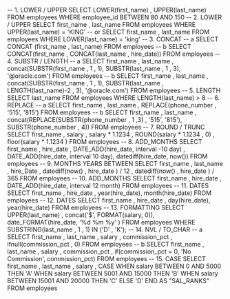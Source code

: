 -- 1. LOWER / UPPER
SELECT LOWER(first_name) , UPPER(last_name) 
FROM employees 
WHERE employee_id BETWEEN 80 AND 150 
-- 2. LOWER / UPPER
SELECT first_name , last_name 
FROM employees 
WHERE UPPER(last_name) = 'KING'
-- or 
SELECT first_name , last_name 
FROM employees 
WHERE LOWER(last_name) = 'king'
-- 3. CONCAT
-- a
SELECT CONCAT (first_name , last_name)
FROM employees 
-- b 
SELECT CONCAT(first_name , CONCAT(last_name , hire_date))
FROM employees 
-- 4. SUBSTR / LENGTH
-- a 
SELECT first_name , last_name , 
    concat(SUBSTR(first_name , 1 , 1), SUBSTR(last_name , 1 , 3), '@oracle.com')
FROM employees 
-- b 
SELECT first_name , last_name , 
       concat(SUBSTR(first_name , 1 , 1), SUBSTR(last_name , LENGTH(last_name)-2 , 3), '@oracle.com')
FROM employees 
-- 5. LENGTH
SELECT last_name 
FROM employees 
WHERE LENGTH(last_name) > 8 
-- 6. REPLACE
-- a 
SELECT first_name , last_name , REPLACE(phone_number , '515', '815')
FROM employees 
-- b 
SELECT first_name , last_name , concat(REPLACE(SUBSTR(phone_number , 1 ,3) , '515', '815'), SUBSTR(phone_number , 4))
FROM employees 
-- 7. ROUND / TRUNC 
SELECT first_name , salary , salary * 1.1234 , ROUND(salary * 1.1234 , 0) , floor(salary * 1.1234 ) 
FROM employees 
-- 8. ADD_MONTHS
SELECT first_name , hire_date , DATE_ADD(hire_date, interval -10 day) , DATE_ADD(hire_date, interval 10 day), datediff(hire_date, now()) 
FROM employees 
-- 9. MONTHS YEARS BETWEEN
SELECT first_name , last_name , hire_Date , 
datediff(now() , hire_date ) / 12 , 
datediff(now() , hire_date ) / 365 
FROM employees
-- 10. ADD_MONTHS
SELECT first_name , hire_date ,  DATE_ADD(hire_date, interval 12 month)
FROM employees 
-- 11. DATES
SELECT first_name , hire_date ,  year(hire_date), month(hire_date)
FROM employees 
-- 12. DATES
SELECT first_name , hire_date ,  day(hire_date), year(hire_date)
FROM employees
-- 13. FORMATTING
SELECT UPPER(last_name) , concat('$', FORMAT(salary, 0)),        date_FORMAT(hire_date, '%d %m %y' ) FROM employees  WHERE SUBSTRING(last_name , 1 , 1) IN ('D' , 'K');
-- 14. NVL / TO_CHAR
-- a 
SELECT first_name , last_name , salary , commission_pct , 
       ifnull(commission_pct , 0)
FROM employees
-- b 
SELECT first_name , last_name , salary , commission_pct , if(commission_pct = 0, 'No Commission', commission_pct)
FROM employees 
-- 15. CASE
SELECT first_name , last_name , salary , 
       CASE WHEN salary BETWEEN 0 AND 5000 THEN 'A'
            WHEN salary BETWEEN 5001 AND 15000 THEN 'B'
            WHEN salary BETWEEN 15001 AND 20000 THEN 'C'
            ELSE 'D'
       END AS "SAL_RANKS"
FROM employees 